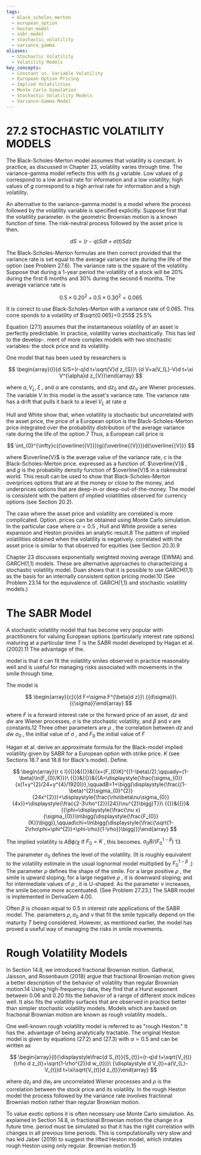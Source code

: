 ```yaml
---
tags:
  - black_scholes_merton
  - european_option
  - heston_model
  - sabr_model
  - stochastic_volatility
  - variance_gamma
aliases:
  - Stochastic Volatility
  - Volatility Models
key_concepts:
  - Constant vs. Variable Volatility
  - European Option Pricing
  - Implied Volatilities
  - Monte Carlo Simulation
  - Stochastic Volatility Models
  - Variance-Gamma Model
---
```


# 27.2 STOCHASTIC VOLATILITY MODELS  

The Black-Scholes-Merton model assumes that volatility is constant. In practice, as discussed in Chapter 23, volatility varies through time. The variance-gamma model reflects this with its $g$ variable. Low values of $g$ correspond to a low arrival rate for information and a low volatility; high values of $g$ correspond to a high arrival rate for information and a high volatility.  

An alternative to the variance-gamma model is a model where the process followed by the volatility variable is specified explicitly. Suppose first that the volatility parameter. in the geometric Brownian motion is a known function of time. The risk-neutral process followed by the asset price is then.  

$$
d S=(r-q)S d t+\sigma(t)S d z
$$  

The Black-Scholes-Merton formulas are then correct provided that the variance rate is set equal to the average variance rate during the life of the option (see Problem 27.6). The variance rate is the square of the volatility. Suppose that during a 1-year period the volatility of a stock will be $20\%$ during the first 6 months and $30\%$ during the second 6 months. The average variance rate is  

$$
0.5\times0.20^{2}+0.5\times0.30^{2}=0.065
$$  

It is correct to use Black-Scholes-Merton with a variance rate of 0.065. This corre sponds to a volatility of $\sqrt{0.065}=0.255$ $25.5\%$  

Equation (27.1) assumes that the instantaneous volatility of an asset is perfectly predictable. In practice, volatility varies stochastically. This has led to the develop-. ment of more complex models with two stochastic variables: the stock price and its volatility.  

One model that has been used by researchers is  

$$
\begin{array}{l}{d S/S=(r-q)d t+\sqrt{V}d z_{S}}\ {d V=a(V_{L}-V)d t+\xi V^{\alpha}d z_{V}}\end{array}
$$  

where $a,V_{L},\xi$ , and $\alpha$ are constants, and $d z_{S}$ and $d z_{V}$ are Wiener processes. The variable $V$ in this model is the asset's variance rate. The variance rate has a drift that pulls it back to a level $V_{L}$ at rate $a$  

Hull and White show that, when volatility is stochastic but uncorrelated with the asset price, the price of a European option is the Black-Scholes-Merton price integrated over the probability distribution of the average variance rate during the life of the option.7 Thus, a European call price is  

$$
\int_{0}^{\infty}c({\overline{{V}}})g({\overline{{V}}})d{\overline{{V}}}
$$  

where $\overline{V}$ is the average value of the variance rate, $c$ is the Black-Scholes-Merton price. expressed as a function of. $\overline{V}$ , and $g$ is the probability density function of $\overline{V}$ in a riskneutral world. This result can be used to show that Black-Scholes-Merton overprices options that are at the money or close to the money, and underprices options that are deep-in-or deep-out-of-the-money. The model is consistent with the pattern of implied volatilities observed for currency options (see Section 20.2).  

The case where the asset price and volatility are correlated is more complicated. Option. prices can be obtained using Monte Carlo simulation. In the particular case where $\alpha=0.5$ , Hull and White provide a series expansion and Heston provides an analytic result.8 The pattern of implied volatilities obtained when the volatility is negatively. correlated with the asset price is similar to that observed for equities (see Section 20.3).9  

Chapter 23 discusses exponentially weighted moving average (EWMA) and. GARCH(1,1) models. These are alternative approaches to characterizing a stochastic volatility model. Duan shows that it is possible to use GARCH(1,1) as the basis for an internally consistent option pricing model.10 (See Problem 23.14 for the equivalence of. GARCH(1,1) and stochastic volatility models.)  

# The SABR Model  

A stochastic volatility model that has become very popular with practitioners for valuing European options (particularly interest rate options) maturing at a particular time $T$ is the SABR model developed by Hagan et al. (2002).11 The advantage of the.  

model is that it can fit the volatility smiles observed in practice reasonably well and is useful for managing risks associated with movements in the smile through time.  

The model is  

$$
\begin{array}{c}{{d F=\sigma F^{\beta}d z}}\ {{d\sigma}}\ {{\sigma}}\end{array}
$$  

where $F$ is a forward interest rate or the forward price of an asset, $d z$ and $d w$ are Wiener processes, $\sigma$ is the stochastic volatility, and $\beta$ and $\nu$ are constants.12 Three other parameters are $\rho$ , the correlation between $d z$ and $d w$ $\sigma_{0}$ , the initial value of $\sigma$ , and $F_{0}$ the initial value of $F$  

Hagan et al. derive an approximate formula for the Black-model implied volatility given by SABR for a European option with strike price. $K$ (see Sections 18.7 and 18.8 for Black's model). Define.  

$$
\begin{array}{r c l}{{}}&{{}}&{{x=(F_{0}K)^{(1-\beta)/2},\qquady=(1-\beta)\ln(F_{0}/K)}}\ {{}}&{{}}&{{A=\displaystyle{\frac{\sigma_{0}}{x(1+y^{2}/24+y^{4}/1920)}},\qquadB=1+\bigg(\displaystyle{\frac{(1-\beta)^{2}\sigma_{0}^{2}}{24x^{2}}}+\displaystyle{\frac{\rho\beta\nu\sigma_{0}}{4x}}+\displaystyle{\frac{2-3\rho^{2}}{24}}\nu^{2}\bigg)T}}\ {{}}&{{}}&{{\phi=\displaystyle{\frac{\nu x}{\sigma_{0}}\ln\bigg(\displaystyle{\frac{F_{0}}{K}}\bigg)},\qquad\chi=\ln\bigg(\displaystyle{\frac{\sqrt{1-2\rho\phi+\phi^{2}}+\phi-\rho}{1-\rho}}\bigg)}}\end{array}
$$  

The implied volatility is $A B\phi/\chi$ If $F_{0}=K$ , this becomes. $\sigma_{0}B/(F_{0}^{1-\beta})$ 13  

The parameter $\sigma_{0}$ defines the level of the volatility. (It is roughly equivalent to the volatility estimate in the usual lognormal model multiplied by $F_{0}^{1-\beta}$ .) The parameter $\rho$ defines the shape of the smile. For a large positive $\rho$ , the smile is upward sloping; for a large negative $\rho$ , it is downward sloping; and for intermediate values of $\rho$ , it is U-shaped. As the parameter $\nu$ increases, the smile become more accentuated. (See Problem 27.23.) The SABR model is implemented in DerivaGem 4.00.  

Often $\beta$ is chosen equal to 0.5 in interest rate applications of the SABR model. The. parameters $\rho,\sigma_{0}$ and $\nu$ that fit the smile typically depend on the maturity $T$ being considered. However, as mentioned earlier, the model has proved a useful way of managing the risks in smile movements.  

# Rough Volatility Models  

In Section 14.8, we introduced fractional Brownian motion. Gatheral, Jaisson, and Rosenbaum (2018) argue that fractional Brownian motion gives a better description of the behavior of volatility than regular Brownian motion.14 Using high-frequency data, they find that a Hurst exponent between 0.06 and 0.20 fits the behavior of a range of different stock indices well. It also fits the volatility surfaces that are observed in practice better than simpler stochastic volatility models. Models which are based on fractional Brownian motion are known as rough volatility models..  

One well-known rough volatility model is referred to as "rough Heston." It has the. advantage of being analytically tractable. The original Heston model is given by equations (27.2) and (27.3) with $\alpha=0.5$ and can be written as  

$$
\begin{array}{l}{\displaystyle\frac{d S_{t}}{S_{t}}=(r-q)d t+\sqrt{V_{t}}(\rho d z_{t}+\sqrt{1-\rho^{2}}d w_{t})}\ {\displaystyle d V_{t}=a(V_{L}-V_{t})d t+\xi\sqrt{V_{t}}d z_{t}}\end{array}
$$  

where $d{z_{t}}$ and $d w_{t}$ are uncorrelated Wiener processes and $\rho$ is the correlation between the stock price and its volatility. In the rough Heston model the process followed by the variance rate involves fractional Brownian motion rather than regular Brownian motion.  

To value exotic options it is often necessary use Monte Carlo simulation. As. explained in Section 14.8, in fractional Brownian motion the change in a future time. period must be simulated so that it has the right correlation with changes in all previous time periods. This is computationally very slow and has led Jaber (2019) to suggest the lifted Heston model, which imitates rough Heston using only regular. Brownian motion.15  
